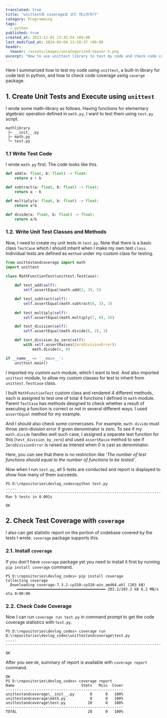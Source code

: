 ```yaml
---
translated: true
title: "unittest와 coverage로 코드 테스트하기"
category: Programming
tags:
  - python
published: true
created_at: 2023-12-01 13:45:54 +09:00
last_modified_at: 2024-04-04 13:58:37 +09:00
header:
  teaser: /assets/images/uncategorized-teaser-5.png
excerpt: "How to use unittest library to test my code and check code coverage using coverage library."
---
```


Here I summarized how to test my code using `unittest`, a built-in library for code test in python, and how to check code coverage using `coverge` package.


## 1. Create Unit Tests and Execute using `unittest`

I wrote some math-library as follows.  Having functions for elementary algebraic operation defined in `math.py`, I want to test them using `test.py` script.

```
mathlibrary
 ├─ __init__.py
 ├─ math.py
 └─ test.py
```

### 1.1 Write Test Code

I wrote `math.py` first.  The code looks like this.

```python
def add(a: float, b: float) -> float:
    return a + b

def subtract(a: float, b: float) -> float:
    return a - b

def multiply(a: float, b: float) -> float:
    return a*b

def divide(a: float, b: float) -> float:
    return a/b
```

### 1.2. Write Unit Test Classes and Methods 

Now, I need to create my unit tests in `test.py`.  Note that there is a basic class `TestCase` which I should inherit when I make my own test `class`.  Individual tests are defined as `method` under my custom class for testing.

```python
from unittestandcoverage import math
import unittest

class MathFunctionTest(unittest.TestCase):
    
    def test_add(self):
        self.assertEqual(math.add(2, 3), 5)

    def test_subtract(self):
        self.assertEqual(math.subtract(6, 3), 3)
    
    def test_multiply(self):
        self.assertEqual(math.multiply(7, 8), 56)

    def test_division(self):
        self.assertEqual(math.divide(6, 2), 3)

    def test_division_by_zero(self):
        with self.assertRaises(ZeroDivisionError):
            math.divide(6, 0)

if __name__ == '__main__':
    unittest.main()
```

I imported my custom `math` module, which I want to test.  And also imported `unittest` module, to allow my custom classes for test to inherit from `unittest.TestCase` class.

I built `MathFunctionTest` custom class and rendered 4 different methods, each is assigned to test one of total 4 functions I defined in `math` module.  Parent `TestCase` has methods designed to check whether a result of executing a function is correct or not in several different ways.  I used `assertEqual` method for my example.

And I should also check some cornercases.  For example, `math.divide` must throw zero-division error if given denominator is zero.  To see if my `math.divide` handles well such case, I assigned a separate test function for this (`test_division_by_zero`) and used `assertRaise` method to see if `ZeroDivisionError` is raised as intened when 0 is cast as denominator.

Here, you can see that there is no restriction like *'The number of test functions should equal to the number of functions to be tested'*.

Now when I run `test.py`, all 5 tests are conducted and report is displayed to show how many of them succeeds.

```
PS D:\repositories\devlog_codes>python test.py
.....
----------------------------------------------------------------------
Ran 5 tests in 0.001s

OK
```

## 2. Check Test Coverage with `coverage`

I also can get statistic report on the portion of codebase covered by the tests I wrote.  `coverage` package supports this.

### 2.1. Install `coverage`

If you don't have `coverage` package yet you need to install it first by running `pip install coverage` command.

```
PS D:\repositories\devlog_codes> pip install coverage
Collecting coverage
  Downloading coverage-7.3.2-cp310-cp310-win_amd64.whl (203 kB)
     ━━━━━━━━━━━━━━━━━━━━━━━━━━━━━━━━━━━━━━━━ 203.2/203.2 kB 6.2 MB/s eta 0:00:00
```

### 2.2. Check Code Coverage

Now I can run `coverage run test.py` in command prompt to get the code coverage statistics with `test.py`.

```
PS D:\repositories\devlog_codes> coverage run D:\repositories\devlog_codes\unittestandcoverage\test.py
.....
----------------------------------------------------------------------

OK
```

After you see `OK`, summary of report is available with `coverage report` command.

```
OK
PS D:\repositories\devlog_codes> coverage report
Name                              Stmts   Miss  Cover
-----------------------------------------------------
unittestandcoverage\__init__.py       0      0   100%
unittestandcoverage\math.py           8      0   100%
unittestandcoverage\test.py          20      0   100%
-----------------------------------------------------
TOTAL                                28      0   100%
```
